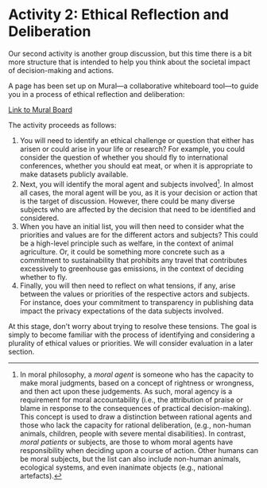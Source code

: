 # Activity 2: Ethical Reflection and Deliberation

Our second activity is another group discussion, but this time there is a bit more structure that is intended to help you think about the societal impact of decision-making and actions.

A page has been set up on Mural—a collaborative whiteboard tool—to guide you in a process of ethical reflection and deliberation:

[Link to Mural Board]()

The activity proceeds as follows:

1. You will need to identify an ethical challenge or question that either has arisen or could arise in your life or research? For example, you could consider the question of whether you should fly to international conferences, whether you should eat meat, or when it is appropriate to make datasets publicly available.
2. Next, you will identify the moral agent and subjects involved[^agent]. In almost all cases, the moral agent will be you, as it is your decision or action that is the target of discussion. However, there could be many diverse subjects who are affected by the decision that need to be identified and considered.
3. When you have an initial list, you will then need to consider what the priorities and values are for the different actors and subjects? This could be a high-level principle such as welfare, in the context of animal agriculture. Or, it could be something more concrete such as a commitment to sustainability that prohibits any travel that contributes excessively to greenhouse gas emissions, in the context of deciding whether to fly.
4. Finally, you will then need to reflect on what tensions, if any, arise between the values or priorities of the respective actors and subjects. For instance, does your commitment to transparency in publishing data impact the privacy expectations of the data subjects involved.

At this stage, don't worry about trying to resolve these tensions.
The goal is simply to become familiar with the process of identifying and considering a plurality of ethical values or priorities.
We will consider evaluation in a later section.

[^agent]: In moral philosophy, a _moral agent_ is someone who has the capacity to make moral judgments, based on a concept of rightness or wrongness, and then act upon these judgements. As such, moral agency is a requirement for moral accountability (i.e., the attribution of praise or blame in response to the consequences of practical decision-making). This concept is used to draw a distinction between rational agents and those who lack the capacity for rational deliberation, (e.g., non-human animals, children, people with severe mental disabilities). In contrast, _moral patients_ or subjects, are those to whom moral agents have responsibility when deciding upon a course of action. Other humans can be moral subjects, but the list can also include non-human animals, ecological systems, and even inanimate objects (e.g., national artefacts).

<!---

Activity 2: Ethical Reflection and Deliberation

In this activity you will engage in a structured form of reflection and deliberation to identify the respective agents and subjects for a variety of moral decisions.

Please visit https://bit.ly/3p4SXJv to view the associated activity for this section.
--->
